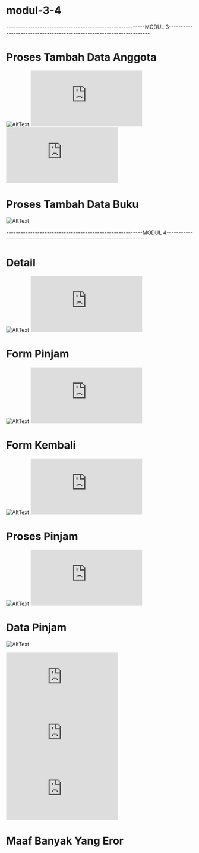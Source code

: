 # modul-3-4

----------------------------------------------------------MODUL 3----------------------------------------------------------------------

# Proses Tambah Data Anggota
![AltText](https://github.com/tembang38/modul-3-4/blob/master/modul%203%20proses%20tambah%20anggota.JPG)
![AltText](https://github.com/tembang38/modul-3-4/blob/master/proses-tambah.php)
![AltText](https://github.com/tembang38/modul-3-4/blob/master/tambah.php)

# Proses Tambah Data Buku
![AltText](https://github.com/tembang38/modul-3-4/blob/master/modul%203%20proses%20tambah%20buku.JPG)


---------------------------------------------------------MODUL 4----------------------------------------------------------------------

# Detail
![AltText](https://github.com/tembang38/modul-3-4/blob/master/modul%204%20detail.JPG)
![AltText](https://github.com/tembang38/modul-3-4/blob/master/detail.php)

# Form Pinjam
![AltText](https://github.com/tembang38/modul-3-4/blob/master/modul%204%20foem-pinjam.JPG)
![AltText](https://github.com/tembang38/modul-3-4/blob/master/form-pinjam.php)

# Form Kembali
![AltText](https://github.com/tembang38/modul-3-4/blob/master/modul%204%20form-kembali.JPG)
![AltText](https://github.com/tembang38/modul-3-4/blob/master/form-kembali.php)

# Proses Pinjam
![AltText](https://github.com/tembang38/modul-3-4/blob/master/modul%204%20proses-pinjam.JPG)
![AltText](https://github.com/tembang38/modul-3-4/blob/master/proses-pinjam.php)

# Data Pinjam
![AltText](https://github.com/tembang38/modul-3-4/blob/master/Data%20Peminjamsn%20transaksi.JPG)

![AltText](https://github.com/tembang38/modul-3-4/blob/master/fungsi-transaksi.php)
![AltText](https://github.com/tembang38/modul-3-4/blob/master/index.php)
![AltText](https://github.com/tembang38/modul-3-4/blob/master/proses-kembali.php)

# Maaf Banyak Yang Eror
